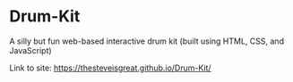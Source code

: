 # Drum-Kit
A silly but fun web-based interactive drum kit (built using HTML, CSS, and JavaScript)

Link to site: https://thesteveisgreat.github.io/Drum-Kit/
